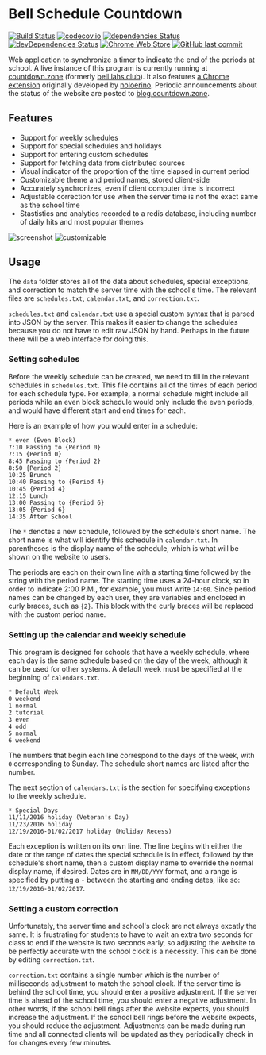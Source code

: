 # Bell Schedule Countdown
[![Build Status](https://img.shields.io/travis/nicolaschan/bell.svg)](https://travis-ci.org/nicolaschan/bell)
[![codecov.io](https://img.shields.io/codecov/c/github/nicolaschan/bell/master.svg)](http://codecov.io/github/nicolaschan/bell?branch=master)
[![dependencies Status](https://david-dm.org/nicolaschan/bell/status.svg)](https://david-dm.org/nicolaschan/bell)
[![devDependencies Status](https://david-dm.org/nicolaschan/bell/dev-status.svg)](https://david-dm.org/nicolaschan/bell?type=dev)
[![Chrome Web Store](https://img.shields.io/chrome-web-store/users/pkeeekfbjjpdkbijkjfljamglegfaikc.svg)](https://chrome.google.com/webstore/detail/belllahsclub-extension/pkeeekfbjjpdkbijkjfljamglegfaikc)
[![GitHub last commit](https://img.shields.io/github/last-commit/nicolaschan/bell.svg)](https://github.com/nicolaschan/bell/commits/master)

Web application to synchronize a timer to indicate the end of the periods at school. A live instance of this program is currently running at [countdown.zone](https://countdown.zone) (formerly [bell.lahs.club](https://bell.lahs.club)). It also features [a Chrome extension](https://chrome.google.com/webstore/detail/belllahsclub-extension/pkeeekfbjjpdkbijkjfljamglegfaikc) originally developed by [noloerino](https://github.com/noloerino/bell). Periodic announcements about the status of the website are posted to [blog.countdown.zone](https://blog.countdown.zone).

## Features
- Support for weekly schedules
- Support for special schedules and holidays
- Support for entering custom schedules
- Support for fetching data from distributed sources
- Visual indicator of the proportion of the time elapsed in current period
- Customizable theme and period names, stored client-side
- Accurately synchronizes, even if client computer time is incorrect
- Adjustable correction for use when the server time is not the exact same as the school time
- Stastistics and analytics recorded to a redis database, including number of daily hits and most popular themes

![screenshot](http://i.imgur.com/tgIC22s.png "Screenshot")
![customizable](http://i.imgur.com/5wQH81b.png "Customizable")

## Usage
The `data` folder stores all of the data about schedules, special exceptions, and correction to match the server time with the school's time. The relevant files are `schedules.txt`, `calendar.txt`, and `correction.txt`.

`schedules.txt` and `calendar.txt` use a special custom syntax that is parsed into JSON by the server. This makes it easier to change the schedules because you do not have to edit raw JSON by hand. Perhaps in the future there will be a web interface for doing this.

### Setting schedules
Before the weekly schedule can be created, we need to fill in the relevant schedules in `schedules.txt`. This file contains all of the times of each period for each schedule type. For example, a normal schedule might include all periods while an even block schedule would only include the even periods, and would have different start and end times for each.

Here is an example of how you would enter in a schedule:
```
* even (Even Block)
7:10 Passing to {Period 0}
7:15 {Period 0}
8:45 Passing to {Period 2}
8:50 {Period 2}
10:25 Brunch
10:40 Passing to {Period 4}
10:45 {Period 4}
12:15 Lunch
13:00 Passing to {Period 6}
13:05 {Period 6}
14:35 After School
```

The `*` denotes a new schedule, followed by the schedule's short name. The short name is what will identify this schedule in `calendar.txt`. In parentheses is the display name of the schedule, which is what will be shown on the website to users.

The periods are each on their own line with a starting time followed by the string with the period name. The starting time uses a 24-hour clock, so in order to indicate 2:00 P.M., for example, you must write `14:00`. Since period names can be changed by each user, they are variables and enclosed in curly braces, such as `{2}`. This block with the curly braces will be replaced with the custom period name.

### Setting up the calendar and weekly schedule
This program is designed for schools that have a weekly schedule, where each day is the same schedule based on the day of the week, although it can be used for other systems. A default week must be specified at the beginning of `calendars.txt`.

```
* Default Week
0 weekend
1 normal
2 tutorial
3 even
4 odd
5 normal
6 weekend
```

The numbers that begin each line correspond to the days of the week, with `0` corresponding to Sunday. The schedule short names are listed after the number.

The next section of `calendars.txt` is the section for specifying exceptions to the weekly schedule.

```
* Special Days
11/11/2016 holiday (Veteran's Day)
11/23/2016 holiday
12/19/2016-01/02/2017 holiday (Holiday Recess)
```

Each exception is written on its own line. The line begins with either the date or the range of dates the special schedule is in effect, followed by the schedule's short name, then a custom display name to override the normal display name, if desired. Dates are in `MM/DD/YYY` format, and a range is specified by putting a `-` between the starting and ending dates, like so: `12/19/2016-01/02/2017`.

### Setting a custom correction
Unfortunately, the server time and school's clock are not always excatly the same. It is frustrating for students to have to wait an extra two seconds for class to end if the website is two seconds early, so adjusting the website to be perfectly accurate with the school clock is a necessity. This can be done by editing `correction.txt`.

`correction.txt` contains a single number which is the number of milliseconds adjustment to match the school clock. If the server time is behind the school time, you should enter a positive adjustment. If the server time is ahead of the school time, you should enter a negative adjustment. In other words, if the school bell rings after the website expects, you should increase the adjustment. If the school bell rings before the website expects, you should reduce the adjustment. Adjustments can be made during run time and all connected clients will be updated as they periodically check in for changes every few minutes.

